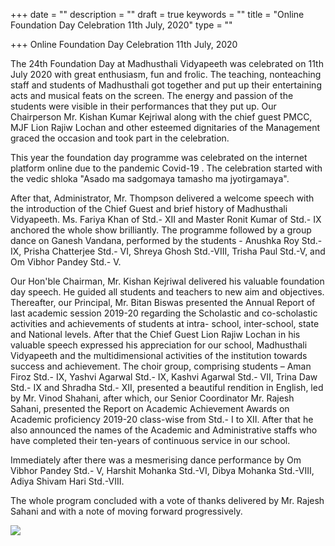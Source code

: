 +++
date = ""
description = ""
draft = true
keywords = ""
title = "Online Foundation Day Celebration 11th July, 2020"
type = ""

+++
Online Foundation Day Celebration 11th July, 2020

The 24th Foundation Day at Madhusthali Vidyapeeth was celebrated on 11th July 2020  with great enthusiasm, fun and frolic. The teaching, nonteaching staff  and students of Madhusthali got together and put up their entertaining acts and musical feats on the screen. The energy and passion of the students were visible in their performances that they put up. Our Chairperson  Mr. Kishan Kumar Kejriwal along with the chief guest PMCC, MJF Lion Rajiw Lochan and other esteemed dignitaries of the Management graced the occasion and took part in the celebration.

This year the foundation day programme was celebrated on the internet platform online due to the pandemic Covid-19 . The celebration started with the vedic shloka "Asado ma sadgomaya tamasho ma jyotirgamaya".

After that, Administrator, Mr. Thompson delivered a welcome speech with the introduction of the Chief Guest and brief history of Madhusthali Vidyapeeth. Ms. Fariya Khan of Std.- XII and Master Ronit Kumar of Std.- IX anchored the whole show brilliantly. The programme followed by a group dance on Ganesh Vandana, performed by the students -  Anushka  Roy Std.-IX, Prisha Chatterjee Std.- VI, Shreya Ghosh Std.-VIII, Trisha Paul  Std.-V, and Om Vibhor Pandey Std.- V.  

Our Hon'ble Chairman, Mr. Kishan Kejriwal delivered his valuable foundation day speech. He guided all students and teachers to new aim and objectives. Thereafter, our Principal, Mr. Bitan Biswas presented the Annual Report of last academic session 2019-20 regarding the Scholastic and co-scholastic activities  and achievements of students at intra- school, inter-school, state and National levels. After that the Chief Guest Lion Rajiw Lochan in his valuable speech expressed his appreciation for our school, Madhusthali Vidyapeeth and  the multidimensional activities of the institution towards success and achievement.  The choir group, comprising  students – Aman Firoz Std.- IX, Yashvi Agarwal Std.- IX, Kashvi Agarwal Std.- VII, Trina Daw Std.- IX and Shradha Std.- XII, presented a beautiful rendition in English, led by Mr. Vinod Shahani, after which, our Senior Coordinator Mr. Rajesh Sahani, presented the Report on Academic Achievement Awards on Academic proficiency 2019-20 class-wise from Std.- I to XII. After that he also announced the names of the Academic and Administrative staffs who have completed their ten-years of continuous service in our  school.

Immediately after there was a mesmerising dance performance by Om Vibhor Pandey Std.- V,  Harshit Mohanka Std.-VI, Dibya Mohanka Std.-VIII, Adiya Shivam Hari Std.-VIII. 

The whole program concluded with a vote of thanks delivered by Mr. Rajesh Sahani and with a note of moving forward progressively.

![](/uploads/2020/07/12/img-20200711-wa0051.jpg)